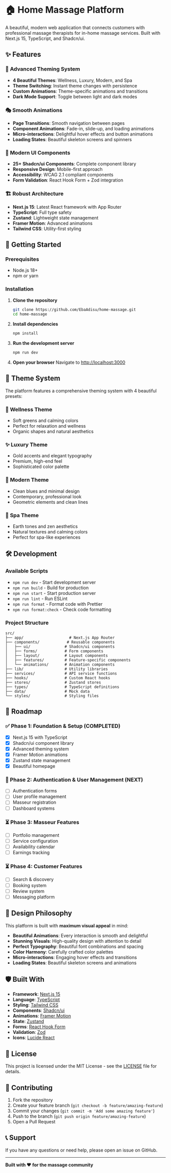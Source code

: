 # 🏠 Home Massage Platform

A beautiful, modern web application that connects customers with professional massage therapists for in-home massage services. Built with Next.js 15, TypeScript, and Shadcn/ui.

## ✨ Features

### 🎨 **Advanced Theming System**

- **4 Beautiful Themes**: Wellness, Luxury, Modern, and Spa
- **Theme Switching**: Instant theme changes with persistence
- **Custom Animations**: Theme-specific animations and transitions
- **Dark Mode Support**: Toggle between light and dark modes

### 🎭 **Smooth Animations**

- **Page Transitions**: Smooth navigation between pages
- **Component Animations**: Fade-in, slide-up, and loading animations
- **Micro-interactions**: Delightful hover effects and button animations
- **Loading States**: Beautiful skeleton screens and spinners

### 🧩 **Modern UI Components**

- **25+ Shadcn/ui Components**: Complete component library
- **Responsive Design**: Mobile-first approach
- **Accessibility**: WCAG 2.1 compliant components
- **Form Validation**: React Hook Form + Zod integration

### 🏗️ **Robust Architecture**

- **Next.js 15**: Latest React framework with App Router
- **TypeScript**: Full type safety
- **Zustand**: Lightweight state management
- **Framer Motion**: Advanced animations
- **Tailwind CSS**: Utility-first styling

## 🚀 Getting Started

### Prerequisites

- Node.js 18+
- npm or yarn

### Installation

1. **Clone the repository**

   ```bash
   git clone https://github.com/EbaAdisu/home-massage.git
   cd home-massage
   ```

2. **Install dependencies**

   ```bash
   npm install
   ```

3. **Run the development server**

   ```bash
   npm run dev
   ```

4. **Open your browser**
   Navigate to [http://localhost:3000](http://localhost:3000)

## 🎨 Theme System

The platform features a comprehensive theming system with 4 beautiful presets:

### 🌿 **Wellness Theme**

- Soft greens and calming colors
- Perfect for relaxation and wellness
- Organic shapes and natural aesthetics

### ✨ **Luxury Theme**

- Gold accents and elegant typography
- Premium, high-end feel
- Sophisticated color palette

### 🎯 **Modern Theme**

- Clean blues and minimal design
- Contemporary, professional look
- Geometric elements and clean lines

### 🧘 **Spa Theme**

- Earth tones and zen aesthetics
- Natural textures and calming colors
- Perfect for spa-like experiences

## 🛠️ Development

### Available Scripts

- `npm run dev` - Start development server
- `npm run build` - Build for production
- `npm run start` - Start production server
- `npm run lint` - Run ESLint
- `npm run format` - Format code with Prettier
- `npm run format:check` - Check code formatting

### Project Structure

```
src/
├── app/                    # Next.js App Router
├── components/            # Reusable components
│   ├── ui/               # Shadcn/ui components
│   ├── forms/            # Form components
│   ├── layout/           # Layout components
│   ├── features/         # Feature-specific components
│   └── animations/       # Animation components
├── lib/                  # Utility libraries
├── services/             # API service functions
├── hooks/                # Custom React hooks
├── stores/               # Zustand stores
├── types/                # TypeScript definitions
├── data/                 # Mock data
└── styles/               # Styling files
```

## 🎯 Roadmap

### ✅ Phase 1: Foundation & Setup (COMPLETED)

- [x] Next.js 15 with TypeScript
- [x] Shadcn/ui component library
- [x] Advanced theming system
- [x] Framer Motion animations
- [x] Zustand state management
- [x] Beautiful homepage

### 🚀 Phase 2: Authentication & User Management (NEXT)

- [ ] Authentication forms
- [ ] User profile management
- [ ] Masseur registration
- [ ] Dashboard systems

### ⏳ Phase 3: Masseur Features

- [ ] Portfolio management
- [ ] Service configuration
- [ ] Availability calendar
- [ ] Earnings tracking

### ⏳ Phase 4: Customer Features

- [ ] Search & discovery
- [ ] Booking system
- [ ] Review system
- [ ] Messaging platform

## 🎨 Design Philosophy

This platform is built with **maximum visual appeal** in mind:

- **Beautiful Animations**: Every interaction is smooth and delightful
- **Stunning Visuals**: High-quality design with attention to detail
- **Perfect Typography**: Beautiful font combinations and spacing
- **Color Harmony**: Carefully crafted color palettes
- **Micro-interactions**: Engaging hover effects and transitions
- **Loading States**: Beautiful skeleton screens and animations

## 🛡️ Built With

- **Framework**: [Next.js 15](https://nextjs.org/)
- **Language**: [TypeScript](https://www.typescriptlang.org/)
- **Styling**: [Tailwind CSS](https://tailwindcss.com/)
- **Components**: [Shadcn/ui](https://ui.shadcn.com/)
- **Animations**: [Framer Motion](https://www.framer.com/motion/)
- **State**: [Zustand](https://zustand-demo.pmnd.rs/)
- **Forms**: [React Hook Form](https://react-hook-form.com/)
- **Validation**: [Zod](https://zod.dev/)
- **Icons**: [Lucide React](https://lucide.dev/)

## 📄 License

This project is licensed under the MIT License - see the [LICENSE](LICENSE) file for details.

## 🤝 Contributing

1. Fork the repository
2. Create your feature branch (`git checkout -b feature/amazing-feature`)
3. Commit your changes (`git commit -m 'Add some amazing feature'`)
4. Push to the branch (`git push origin feature/amazing-feature`)
5. Open a Pull Request

## 📞 Support

If you have any questions or need help, please open an issue on GitHub.

---

**Built with ❤️ for the massage community**
